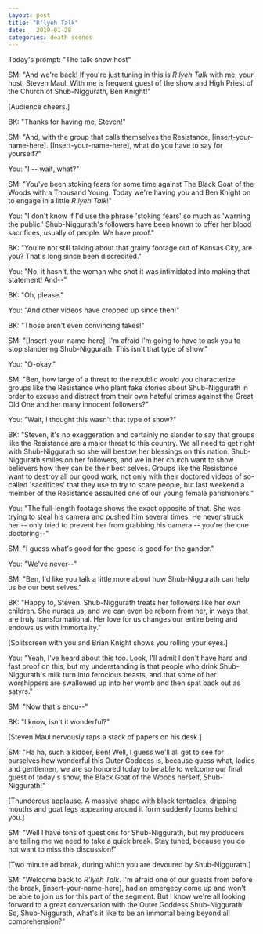 ```yaml
---
layout: post
title: "R'lyeh Talk"
date:   2019-01-28
categories: death scenes
---
```

Today's prompt: "The talk-show host"

SM: "And we're back! If you're just tuning in this is *R'lyeh Talk* with me, your host, Steven Maul. With me is frequent guest of the show and High Priest of the Church of Shub-Niggurath, Ben Knight!"

[Audience cheers.]

BK: "Thanks for having me, Steven!"

SM: "And, with the group that calls themselves the Resistance, [insert-your-name-here]. [Insert-your-name-here], what do you have to say for yourself?"

You: "I -- wait, what?"

SM: "You've been stoking fears for some time against The Black Goat of the Woods with a Thousand Young. Today we're having you and Ben Knight on to engage in a little *R'lyeh Talk*!"

You: "I don't know if I'd use the phrase 'stoking fears' so much as 'warning the public.' Shub-Niggurath's followers have been known to offer her blood sacrifices, usually of people. We have proof."

BK: "You're not still talking about that grainy footage out of Kansas City, are you? That's long since been discredited."

You: "No, it hasn't, the woman who shot it was intimidated into making that statement! And--"

BK: "Oh, please."

You: "And other videos have cropped up since then!"

BK: "Those aren't even convincing fakes!"

SM: "[Insert-your-name-here], I'm afraid I'm going to have to ask you to stop slandering Shub-Niggurath. This isn't that type of show."

You: "O-okay."

SM: "Ben, how large of a threat to the republic would you characterize groups like the Resistance who plant fake stories about Shub-Niggurath in order to excuse and distract from their own hateful crimes against the Great Old One and her many innocent followers?"

You: "Wait, I thought this wasn't that type of show?"

BK: "Steven, it's no exaggeration and certainly no slander to say that groups like the Resistance are a major threat to this country. We all need to get right with Shub-Niggurath so she will bestow her blessings on this nation. Shub-Niggurath smiles on her followers, and we in her church want to show believers how they can be their best selves. Groups like the Resistance want to destroy all our good work, not only with their doctored videos of so-called 'sacrifices' that they use to try to scare people, but last weekend a member of the Resistance assaulted one of our young female parishioners."

You: "The full-length footage shows the exact opposite of that. She was trying to steal his camera and pushed him several times. He never struck her -- only tried to prevent her from grabbing his camera -- you're the one doctoring--"

SM: "I guess what's good for the goose is good for the gander."

You: "We've never--"

SM: "Ben, I'd like you talk a little more about how Shub-Niggurath can help us be our best selves."

BK: "Happy to, Steven. Shub-Niggurath treats her followers like her own children. She nurses us, and we can even be reborn from her, in ways that are truly transformational. Her love for us changes our entire being and endows us with immortality."

[Splitscreen with you and Brian Knight shows you rolling your eyes.]

You: "Yeah, I've heard about this too. Look, I'll admit I don't have hard and fast proof on this, but my understanding is that people who drink Shub-Niggurath's milk turn into ferocious beasts, and that some of her worshippers are swallowed up into her womb and then spat back out as satyrs."

SM: "Now that's enou--"

BK: "I know, isn't it wonderful?"

[Steven Maul nervously raps a stack of papers on his desk.]

SM: "Ha ha, such a kidder, Ben! Well, I guess we'll all get to see for ourselves how wonderful this Outer Goddess is, because guess what, ladies and gentlemen, we are so honored today to be able to welcome our final guest of today's show, the Black Goat of the Woods herself, Shub-Niggurath!"

[Thunderous applause. A massive shape with black tentacles, dripping mouths and goat legs appearing around it form suddenly looms behind you.]

SM: "Well I have tons of questions for Shub-Niggurath, but my producers are telling me we need to take a quick break. Stay tuned, because you do not want to miss this discussion!"

[Two minute ad break, during which you are devoured by Shub-Niggurath.]

SM: "Welcome back to *R'lyeh Talk*. I'm afraid one of our guests from before the break, [insert-your-name-here], had an emergecy come up and won't be able to join us for this part of the segment. But I know we're all looking forward to a great conversation with the Outer Goddess Shub-Niggurath! So, Shub-Niggurath, what's it like to be an immortal being beyond all comprehension?" 
